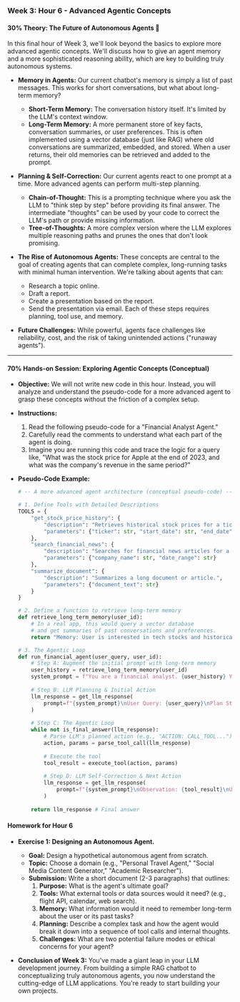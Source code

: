 
### **Week 3: Hour 6 - Advanced Agentic Concepts**

#### **30% Theory: The Future of Autonomous Agents** 🤖

In this final hour of Week 3, we'll look beyond the basics to explore more advanced agentic concepts. We'll discuss how to give an agent memory and a more sophisticated reasoning ability, which are key to building truly autonomous systems.

  * **Memory in Agents:** Our current chatbot's memory is simply a list of past messages. This works for short conversations, but what about long-term memory?

      * **Short-Term Memory:** The conversation history itself. It's limited by the LLM's context window.
      * **Long-Term Memory:** A more permanent store of key facts, conversation summaries, or user preferences. This is often implemented using a vector database (just like RAG) where old conversations are summarized, embedded, and stored. When a user returns, their old memories can be retrieved and added to the prompt.

  * **Planning & Self-Correction:** Our current agents react to one prompt at a time. More advanced agents can perform multi-step planning.

      * **Chain-of-Thought:** This is a prompting technique where you ask the LLM to "think step by step" before providing its final answer. The intermediate "thoughts" can be used by your code to correct the LLM's path or provide missing information.
      * **Tree-of-Thoughts:** A more complex version where the LLM explores multiple reasoning paths and prunes the ones that don't look promising.

  * **The Rise of Autonomous Agents:** These concepts are central to the goal of creating agents that can complete complex, long-running tasks with minimal human intervention. We're talking about agents that can:

      * Research a topic online.
      * Draft a report.
      * Create a presentation based on the report.
      * Send the presentation via email.
        Each of these steps requires planning, tool use, and memory.

  * **Future Challenges:** While powerful, agents face challenges like reliability, cost, and the risk of taking unintended actions ("runaway agents").

-----

#### **70% Hands-on Session: Exploring Agentic Concepts (Conceptual)**

  * **Objective:** We will not write new code in this hour. Instead, you will analyze and understand the pseudo-code for a more advanced agent to grasp these concepts without the friction of a complex setup.

  * **Instructions:**

    1.  Read the following pseudo-code for a "Financial Analyst Agent."
    2.  Carefully read the comments to understand what each part of the agent is doing.
    3.  Imagine you are running this code and trace the logic for a query like, "What was the stock price for Apple at the end of 2023, and what was the company's revenue in the same period?"

  * **Pseudo-Code Example:**

    ```python
    # -- A more advanced agent architecture (conceptual pseudo-code) --

    # 1. Define Tools with Detailed Descriptions
    TOOLS = {
        "get_stock_price_history": {
            "description": "Retrieves historical stock prices for a ticker over a date range.",
            "parameters": {"ticker": str, "start_date": str, "end_date": str}
        },
        "search_financial_news": {
            "description": "Searches for financial news articles for a company.",
            "parameters": {"company_name": str, "date_range": str}
        },
        "summarize_document": {
            "description": "Summarizes a long document or article.",
            "parameters": {"document_text": str}
        }
    }

    # 2. Define a function to retrieve long-term memory
    def retrieve_long_term_memory(user_id):
        # In a real app, this would query a vector database
        # and get summaries of past conversations and preferences.
        return "Memory: User is interested in tech stocks and historical data."

    # 3. The Agentic Loop
    def run_financial_agent(user_query, user_id):
        # Step A: Augment the initial prompt with long-term memory
        user_history = retrieve_long_term_memory(user_id)
        system_prompt = f"You are a financial analyst. {user_history} Your tools are: {TOOLS}"
        
        # Step B: LLM Planning & Initial Action
        llm_response = get_llm_response(
            prompt=f"{system_prompt}\nUser Query: {user_query}\nPlan Step-by-Step:"
        )
        
        # Step C: The Agentic Loop
        while not is_final_answer(llm_response):
            # Parse LLM's planned action (e.g., "ACTION: CALL_TOOL...")
            action, params = parse_tool_call(llm_response)
            
            # Execute the tool
            tool_result = execute_tool(action, params)
            
            # Step D: LLM Self-Correction & Next Action
            llm_response = get_llm_response(
                prompt=f"{system_prompt}\nObservation: {tool_result}\nUser Query: {user_query}\nNext Action:"
            )
            
        return llm_response # Final answer
    ```

#### **Homework for Hour 6**

  * **Exercise 1: Designing an Autonomous Agent.**

      * **Goal:** Design a hypothetical autonomous agent from scratch.
      * **Topic:** Choose a domain (e.g., "Personal Travel Agent," "Social Media Content Generator," "Academic Researcher").
      * **Submission:** Write a short document (2-3 paragraphs) that outlines:
        1.  **Purpose:** What is the agent's ultimate goal?
        2.  **Tools:** What external tools or data sources would it need? (e.g., flight API, calendar, web search).
        3.  **Memory:** What information would it need to remember long-term about the user or its past tasks?
        4.  **Planning:** Describe a complex task and how the agent would break it down into a sequence of tool calls and internal thoughts.
        5.  **Challenges:** What are two potential failure modes or ethical concerns for your agent?

  * **Conclusion of Week 3:** You've made a giant leap in your LLM development journey. From building a simple RAG chatbot to conceptualizing truly autonomous agents, you now understand the cutting-edge of LLM applications. You're ready to start building your own projects.